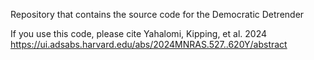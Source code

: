 Repository that contains the source code for the Democratic Detrender

If you use this code, please cite Yahalomi, Kipping, et al. 2024
https://ui.adsabs.harvard.edu/abs/2024MNRAS.527..620Y/abstract
